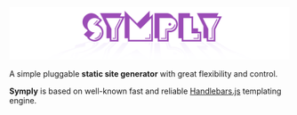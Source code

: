![Logo](./assets/logo.png)

A simple pluggable **static site generator** with great flexibility and control.

**Symply** is based on well-known fast and reliable [Handlebars.js](https://github.com/wycats/handlebars.js) templating engine.
